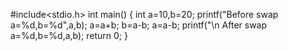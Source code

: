 #include<stdio.h>
int main()
{
  int a=10,b=20;
  printf("Before swap a=%d,b=%d",a,b);
  a=a+b;
  b=a-b;
  a=a-b;
  printf("\n After swap a=%d,b=%d,a,b);
  return 0;
  }
